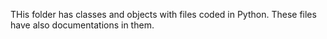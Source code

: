 THis folder has classes and objects with files coded in Python. These files have also documentations in them.
